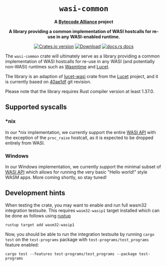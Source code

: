 <div align="center">
  <h1><code>wasi-common</code></h1>

<strong>A <a href="https://bytecodealliance.org/">Bytecode Alliance</a> project</strong>

  <p>
    <strong>A library providing a common implementation of WASI hostcalls for re-use in any WASI-enabled runtime.</strong>
  </p>

  <p>
    <a href="https://crates.io/crates/wasi-common"><img src="https://img.shields.io/crates/v/wasi-common.svg?style=flat-square" alt="Crates.io version" /></a>
    <a href="https://crates.io/crates/wasi-common"><img src="https://img.shields.io/crates/d/wasi-common.svg?style=flat-square" alt="Download" /></a>
    <a href="https://docs.rs/wasi-common/"><img src="https://img.shields.io/badge/docs-latest-blue.svg?style=flat-square" alt="docs.rs docs" /></a>
  </p>
</div>

The `wasi-common` crate will ultimately serve as a library providing a common implementation of
WASI hostcalls for re-use in any WASI (and potentially non-WASI) runtimes
such as [Wasmtime] and [Lucet].

The library is an adaption of [lucet-wasi] crate from the [Lucet] project, and it is
currently based on [40ae1df][lucet-wasi-tracker] git revision.

Please note that the library requires Rust compiler version at least 1.37.0.

[Wasmtime]: https://github.com/bytecodealliance/wasmtime
[Lucet]: https://github.com/fastly/lucet
[lucet-wasi]: https://github.com/fastly/lucet/tree/master/lucet-wasi
[lucet-wasi-tracker]: https://github.com/fastly/lucet/commit/40ae1df64536250a2b6ab67e7f167d22f4aa7f94

## Supported syscalls

### *nix
In our *nix implementation, we currently support the entire [WASI API]
with the exception of the `proc_raise` hostcall, as it is expected to
be dropped entirely from WASI.

[WASI API]: https://github.com/WebAssembly/WASI/blob/master/phases/snapshot/docs.md

### Windows
In our Windows implementation, we currently support the minimal subset of [WASI API]
which allows for running the very basic "Hello world!" style WASM apps. More coming shortly,
so stay tuned!

## Development hints
When testing the crate, you may want to enable and run full wasm32 integration testsuite. This
requires `wasm32-wasip1` target installed which can be done as follows using [rustup]

```
rustup target add wasm32-wasip1
```

[rustup]: https://rustup.rs

Now, you should be able to run the integration testsuite by running `cargo test` on the
`test-programs` package with `test-programs/test_programs` feature enabled:

```
cargo test --features test-programs/test_programs --package test-programs
```

